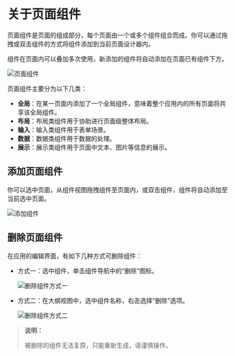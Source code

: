 # 关于页面组件

页面组件是页面的组成部分，每个页面由一个或多个组件组合而成。你可以通过拖拽或双击组件的方式将组件添加到当前页面设计器内。

组件在页面内可以叠加多次使用，新添加的组件将自动添加在页面已有组件下方。

![页面组件](https://docimages.blob.core.chinacloudapi.cn/images/Kris/uicomponent.jpg)

页面组件主要分为以下几类：
    
- **全局**：在某一页面内添加了一个全局组件，意味着整个应用内的所有页面将共享该全局组件。
- **布局**：布局类组件用于协助进行页面级整体布局。
- **输入**：输入类组件用于表单场景。
- **数据**：数据类组件用于数据的处理。
- **展示**：展示类组件用于页面中文本、图片等信息的展示。

## 添加页面组件

你可以选中页面，从组件视图拖拽组件至页面内，或双击组件，组件将自动添加至当前选中页面。

![添加组件](https://docimages.blob.core.chinacloudapi.cn/images/Kris/Apps/addcomptents20210608.png)

## 删除页面组件

在应用的编辑界面，有如下几种方式可删除组件：
- 方式一：选中组件，单击组件导航中的“删除”图标。

    ![删除组件方式一](https://docimages.blob.core.chinacloudapi.cn/images/Kris/deletepagecomponent1.jpg)

- 方式二：在大纲视图中，选中组件名称，右击选择“删除”选项。

    ![删除组件方式二](https://docimages.blob.core.chinacloudapi.cn/images/Kris/deletepagecomponent2.jpg)

>**说明：**
>
>被删除的组件无法复原，只能重新生成，请谨慎操作。


